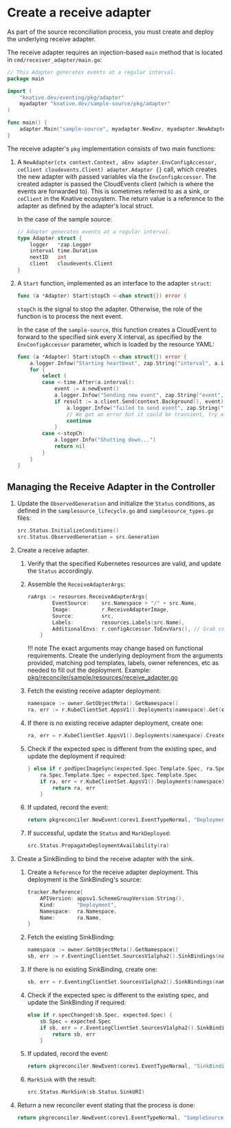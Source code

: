 # Create a receive adapter

As part of the source reconciliation process, you must create and deploy the underlying receive adapter.

The receive adapter requires an injection-based `main` method that is located in `cmd/receiver_adapter/main.go`:

```go
// This Adapter generates events at a regular interval.
package main

import (
	"knative.dev/eventing/pkg/adapter"
	myadapter "knative.dev/sample-source/pkg/adapter"
)

func main() {
	adapter.Main("sample-source", myadapter.NewEnv, myadapter.NewAdapter)
}
```

The receive adapter's `pkg` implementation consists of two main functions:

1. A `NewAdapter(ctx context.Context, aEnv adapter.EnvConfigAccessor, ceClient cloudevents.Client) adapter.Adapter {}` call, which creates the
new adapter with passed variables via the `EnvConfigAccessor`. The created adapter is passed the CloudEvents client (which is where the events are forwarded to). This is sometimes referred to as a sink, or `ceClient` in the Knative ecosystem.  The return value is a reference to the adapter as defined by the adapter's local struct.

    In the case of the sample source:

    ```go
    // Adapter generates events at a regular interval.
    type Adapter struct {
    	logger   *zap.Logger
    	interval time.Duration
    	nextID   int
    	client   cloudevents.Client
    }
    ```

1. A `Start` function, implemented as an interface to the adapter `struct`:

    ```go
    func (a *Adapter) Start(stopCh <-chan struct{}) error {
    ```

    `stopCh` is the signal to stop the adapter. Otherwise, the role of the function is to process the next event.

    In the case of the `sample-source`, this function creates a CloudEvent to forward to the specified sink every X interval, as specified by the `EnvConfigAccessor` parameter, which is loaded by the resource YAML:

    ```go
    func (a *Adapter) Start(stopCh <-chan struct{}) error {
        a.logger.Infow("Starting heartbeat", zap.String("interval", a.interval.String()))
    	for {
    		select {
    		case <-time.After(a.interval):
    			event := a.newEvent()
    			a.logger.Infow("Sending new event", zap.String("event", event.String()))
    			if result := a.client.Send(context.Background(), event); !cloudevents.IsACK(result) {
                    a.logger.Infow("failed to send event", zap.String("event", event.String()), zap.Error(result))
                    // We got an error but it could be transient, try again next interval.
                    continue
                }
    		case <-stopCh:
    			a.logger.Info("Shutting down...")
    			return nil
    		}
    	}
    }
    ```

## Managing the Receive Adapter in the Controller

1. Update the `ObservedGeneration` and initialize the `Status` conditions, as defined in the `samplesource_lifecycle.go` and `samplesource_types.go` files:

    ```go
    src.Status.InitializeConditions()
    src.Status.ObservedGeneration = src.Generation
    ```

1. Create a receive adapter.

    1. Verify that the specified Kubernetes resources are valid, and update the `Status` accordingly.

    1. Assemble the `ReceiveAdapterArgs`:

        ```go
        raArgs := resources.ReceiveAdapterArgs{
        		EventSource:    src.Namespace + "/" + src.Name,
                Image:          r.ReceiveAdapterImage,
                Source:         src,
                Labels:         resources.Labels(src.Name),
                AdditionalEnvs: r.configAccessor.ToEnvVars(), // Grab config envs for tracing/logging/metrics
        	}
        ```

        !!! note
            The exact arguments may change based on functional requirements. Create the underlying deployment from the arguments provided, matching pod templates, labels, owner references, etc as needed to fill out the deployment. Example: [pkg/reconciler/sample/resources/receive_adapter.go](https://github.com/knative-extensions/sample-source/blob/main/pkg/reconciler/sample/resources/receive_adapter.go)

    1. Fetch the existing receive adapter deployment:

        ```go
        namespace := owner.GetObjectMeta().GetNamespace()
        ra, err := r.KubeClientSet.AppsV1().Deployments(namespace).Get(expected.Name, metav1.GetOptions{})
        ```

    1. If there is no existing receive adapter deployment, create one:

        ```go
        ra, err = r.KubeClientSet.AppsV1().Deployments(namespace).Create(expected)
        ```

    1. Check if the expected spec is different from the existing spec, and update the deployment if required:

        ```go
        } else if r.podSpecImageSync(expected.Spec.Template.Spec, ra.Spec.Template.Spec) {
            ra.Spec.Template.Spec = expected.Spec.Template.Spec
            if ra, err = r.KubeClientSet.AppsV1().Deployments(namespace).Update(ra); err != nil {
                return ra, err
            }
        ```

    1. If updated, record the event:

        ```go
        return pkgreconciler.NewEvent(corev1.EventTypeNormal, "DeploymentUpdated", "updated deployment: \"%s/%s\"", namespace, name)
        ```

    1. If successful, update the `Status` and `MarkDeployed`:

        ```go
        src.Status.PropagateDeploymentAvailability(ra)
        ```

1. Create a SinkBinding to bind the receive adapter with the sink.

    1. Create a `Reference` for the receive adapter deployment. This deployment is the SinkBinding's source:

        ```go
        tracker.Reference{
            APIVersion: appsv1.SchemeGroupVersion.String(),
            Kind:       "Deployment",
            Namespace:  ra.Namespace,
            Name:       ra.Name,
        }
        ```

    1. Fetch the existing SinkBinding:

        ```go
        namespace := owner.GetObjectMeta().GetNamespace()
        sb, err := r.EventingClientSet.SourcesV1alpha2().SinkBindings(namespace).Get(expected.Name, metav1.GetOptions{})
        ```

    1. If there is no existing SinkBinding, create one:

        ```go
        sb, err = r.EventingClientSet.SourcesV1alpha2().SinkBindings(namespace).Create(expected)
        ```

    1. Check if the expected spec is different to the existing spec, and update the SinkBinding if required:

        ```go
        else if r.specChanged(sb.Spec, expected.Spec) {
            sb.Spec = expected.Spec
            if sb, err = r.EventingClientSet.SourcesV1alpha2().SinkBindings(namespace).Update(sb); err != nil {
                return sb, err
            }
        ```

    1. If updated, record the event:

        ```go
        return pkgreconciler.NewEvent(corev1.EventTypeNormal, "SinkBindingUpdated", "updated SinkBinding: \"%s/%s\"", namespace, name)
        ```

    1. `MarkSink` with the result:

        ```go
        src.Status.MarkSink(sb.Status.SinkURI)
        ```

1. Return a new reconciler event stating that the process is done:

    ```go
    return pkgreconciler.NewEvent(corev1.EventTypeNormal, "SampleSourceReconciled", "SampleSource reconciled: \"%s/%s\"", namespace, name)
    ```

